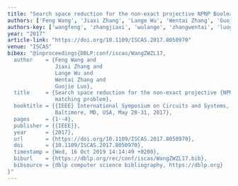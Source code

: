 ```yaml
---
title: "Search space reduction for the non-exact projective NPNP Boolean matching problem"
authors: ['Feng Wang', 'Jiaxi Zhang', 'Lange Wu', 'Wentai Zhang', 'Guojie Luo']
authors-key: ['wangfeng', 'zhangjiaxi', 'wulange', 'zhangwentai', 'luoguojie']
year: "2017"
article-link: "https://doi.org/10.1109/ISCAS.2017.8050970"
venue: "ISCAS"
bibex: "@inproceedings{DBLP:conf/iscas/WangZWZL17,
  author    = {Feng Wang and
               Jiaxi Zhang and
               Lange Wu and
               Wentai Zhang and
               Guojie Luo},
  title     = {Search space reduction for the non-exact projective {NPNP} Boolean
               matching problem},
  booktitle = {{IEEE} International Symposium on Circuits and Systems, {ISCAS} 2017,
               Baltimore, MD, USA, May 28-31, 2017},
  pages     = {1--4},
  publisher = {{IEEE}},
  year      = {2017},
  url       = {https://doi.org/10.1109/ISCAS.2017.8050970},
  doi       = {10.1109/ISCAS.2017.8050970},
  timestamp = {Wed, 16 Oct 2019 14:14:49 +0200},
  biburl    = {https://dblp.org/rec/conf/iscas/WangZWZL17.bib},
  bibsource = {dblp computer science bibliography, https://dblp.org}
}"
---
```

